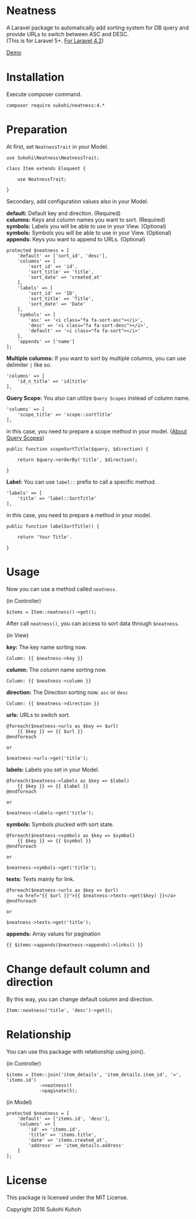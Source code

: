 # Neatness
A Laravel package to automatically add sorting system for DB query and provide URLs to switch between ASC and DESC.  
(This is for Laravel 5+. [For Laravel 4.2](https://github.com/SUKOHI/Neatness/tree/3.0))

[Demo](http://demo-laravel52.capilano-fw.com/neatness)

# Installation

Execute composer command.

    composer require sukohi/neatness:4.*

# Preparation

At first, set `NeatnessTrait` in your Model.

    use Sukohi\Neatness\NeatnessTrait;
    
    class Item extends Eloquent {
    
        use NeatnessTrait;

    }

Secondary, add configuration values also in your Model.

**default:** Default key and direction. (Required)  
**columns:** Keys and column names you want to sort. (Required)  
**symbols:** Labels you will be able to use in your View. (Optional)  
**symbols:** Symbols you will be able to use in your View. (Optional)  
**appends:** Keys you want to append to URLs. (Optional)  

    protected $neatness = [
        'default' => ['sort_id', 'desc'],
        'columns' => [
            'sort_id' => 'id',
            'sort_title' => 'title',
            'sort_date' => 'created_at'
        ],
        'labels' => [
            'sort_id' => 'ID',
            'sort_title' => 'Title',
            'sort_date' => 'Date'
        ],
        'symbols' => [
            'asc' => '<i class="fa fa-sort-asc"></i>',
            'desc' => '<i class="fa fa-sort-desc"></i>',
            'default' => '<i class="fa fa-sort"></i>'
        ],
        'appends' => ['name']
    ];

**Multiple columns:** If you want to sort by multiple columns, you can use delimiter `|` like so.

    'columns' => [
        'id_n_title' => 'id|title'
    ],

**Query Scope:** You also can utilize `Query Scopes` instead of column name.  

    'columns' => [
        'scope_title' => 'scope::sortTitle'
    ],

in this case, you need to prepare a scope method in your model. ([About Query Scopes](https://laravel.com/docs/4.2/eloquent#query-scopes))
    
    public function scopeSortTitle($query, $direction) {

        return $query->orderBy('title', $direction);

    }

**Label:** You can use `label::` prefix to call a specific method.

    'labels' => [
        'title' => 'label::SortTitle'
    ],
    
in this case, you need to prepare a method in your model.  

    public function labelSortTitle() {

        return 'Your Title'.

    }

# Usage

Now you can use a method called `neatness`.

(in Controller)

    $items = Item::neatness()->get();

After call `neatness()`, you can access to sort data through `$neatness`.
    
(in View)

**key:** The key name sorting now.

    Column: {{ $neatness->key }}
    
**column:** The column name sorting now.

    Column: {{ $neatness->column }}
    
**direction:** The Direction sorting now. `asc` or `desc`

    Column: {{ $neatness->direction }}
    
**urls:** URLs to switch sort. 
    
    @foreach($neatness->urls as $key => $url)
        {{ $key }} => {{ $url }}
    @endforeach

    or 
    
    $neatness->urls->get('title');

**labels:** Labels you set in your Model.

    @foreach($neatness->labels as $key => $label)
        {{ $key }} => {{ $label }}
    @endforeach
    
    or 
    
    $neatness->labels->get('title');

**symbols:** Symbols plucked with sort state.

    @foreach($neatness->symbols as $key => $symbol)
        {{ $key }} => {{ $symbol }}
    @endforeach
    
    or 
    
    $neatness->symbols->get('title');

**texts:** Texts mainly for link.

    @foreach($neatness->urls as $key => $url)
        <a href="{{ $url }}">{{ $neatness->texts->get($key) }}</a>
    @endforeach
    
    or 
    
    $neatness->texts->get('title');

**appends:** Array values for pagination
  
    {{ $items->appends($neatness->appends)->links() }}

# Change default column and direction
By this way, you can change default column and direction.

    Item::neatness('title', 'desc')->get();

# Relationship

You can use this package with relationship using join().

(in Controller)

    $items = Item::join('item_details', 'item_details.item_id', '=', 'items.id')
                ->neatness()
                ->paginate(5);

(in Model)

	protected $neatness = [
		'default' => ['items.id', 'desc'],
		'columns' => [
			'id' => 'items.id',
			'title' => 'items.title',
			'date' => 'items.created_at',
			'address' => 'item_details.address'
		]
	];

# License

This package is licensed under the MIT License.

Copyright 2016 Sukohi Kuhoh